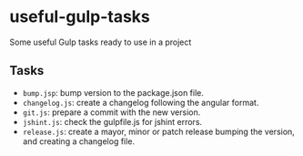 # useful-gulp-tasks
Some useful Gulp tasks ready to use in a project

## Tasks

* `bump.jsp`: bump version to the package.json file.
* `changelog.js`: create a changelog following the angular format.
* `git.js`: prepare a commit with the new version.
* `jshint.js`: check the gulpfile.js for jshint errors.
* `release.js`: create a mayor, minor or patch release bumping the version, and creating a changelog file.